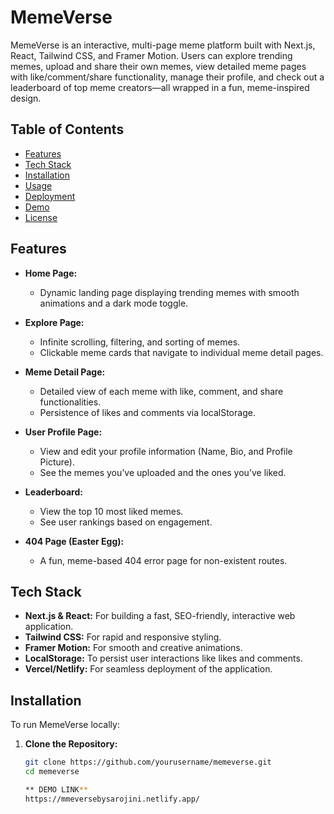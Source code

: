 # MemeVerse

MemeVerse is an interactive, multi-page meme platform built with Next.js, React, Tailwind CSS, and Framer Motion. Users can explore trending memes, upload and share their own memes, view detailed meme pages with like/comment/share functionality, manage their profile, and check out a leaderboard of top meme creators—all wrapped in a fun, meme-inspired design.

## Table of Contents

- [Features](#features)
- [Tech Stack](#tech-stack)
- [Installation](#installation)
- [Usage](#usage)
- [Deployment](#deployment)
- [Demo](#demo)
- [License](#license)

## Features

- **Home Page:**  
  - Dynamic landing page displaying trending memes with smooth animations and a dark mode toggle.
  
- **Explore Page:**  
  - Infinite scrolling, filtering, and sorting of memes.
  - Clickable meme cards that navigate to individual meme detail pages.

- **Meme Detail Page:**  
  - Detailed view of each meme with like, comment, and share functionalities.
  - Persistence of likes and comments via localStorage.

- **User Profile Page:**  
  - View and edit your profile information (Name, Bio, and Profile Picture).
  - See the memes you’ve uploaded and the ones you’ve liked.
  
- **Leaderboard:**  
  - View the top 10 most liked memes.
  - See user rankings based on engagement.

- **404 Page (Easter Egg):**  
  - A fun, meme-based 404 error page for non-existent routes.

## Tech Stack

- **Next.js & React:** For building a fast, SEO-friendly, interactive web application.
- **Tailwind CSS:** For rapid and responsive styling.
- **Framer Motion:** For smooth and creative animations.
- **LocalStorage:** To persist user interactions like likes and comments.
- **Vercel/Netlify:** For seamless deployment of the application.

## Installation

To run MemeVerse locally:

1. **Clone the Repository:**

   ```bash
   git clone https://github.com/yourusername/memeverse.git
   cd memeverse

   ** DEMO LINK**
   https://mmeversebysarojini.netlify.app/
   
